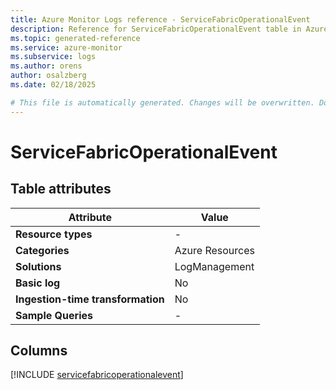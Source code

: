 ```yaml
---
title: Azure Monitor Logs reference - ServiceFabricOperationalEvent
description: Reference for ServiceFabricOperationalEvent table in Azure Monitor Logs.
ms.topic: generated-reference
ms.service: azure-monitor
ms.subservice: logs
ms.author: orens
author: osalzberg
ms.date: 02/18/2025

# This file is automatically generated. Changes will be overwritten. Do not change this file directly.
---
```


# ServiceFabricOperationalEvent




## Table attributes

|Attribute|Value|
|---|---|
|**Resource types**|-|
|**Categories**|Azure Resources|
|**Solutions**| LogManagement|
|**Basic log**|No|
|**Ingestion-time transformation**|No|
|**Sample Queries**|-|



## Columns
  
[!INCLUDE [servicefabricoperationalevent](~/reusable-content/ce-skilling/azure/includes/azure-monitor/reference/tables/servicefabricoperationalevent-include.md)]
